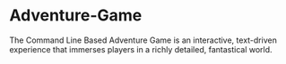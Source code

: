 # Adventure-Game
The Command Line Based Adventure Game is an interactive, text-driven experience that immerses players in a richly detailed, fantastical world. 
